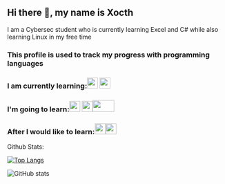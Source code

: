 ## Hi there 👋, my name is Xocth
I am a Cybersec student who is currently learning Excel and C# while also learning Linux in my free time
### This profile is used to track my progress with programming languages
### I am currently learning:<img src="https://cdn.jsdelivr.net/gh/devicons/devicon@latest/icons/python/python-original.svg" width="25" height="25" /> <img src="https://cdn.jsdelivr.net/gh/devicons/devicon@latest/icons/csharp/csharp-original.svg" width="25" height="25" />
### I'm going to learn:<img src="https://cdn.jsdelivr.net/gh/devicons/devicon@latest/icons/html5/html5-original.svg" width="25" height="25" /> <img src="https://cdn.jsdelivr.net/gh/devicons/devicon@latest/icons/css3/css3-original.svg" width="25" height="25"/><img src="https://korzh.com/assets/images/javascript.png" width="50" height="27" />        
### After I would like to learn:<img src="https://cdn.jsdelivr.net/gh/devicons/devicon@latest/icons/cplusplus/cplusplus-original.svg" width="25" height="25" /><img src="https://cdn.jsdelivr.net/gh/devicons/devicon@latest/icons/azuresqldatabase/azuresqldatabase-original.svg" width="25" height="25" />
         
Github Stats:





[![Top Langs](https://github-readme-stats.vercel.app/api/top-langs/?username=Xocth)](https://github.com/anuraghazra/github-readme-stats)

![GitHub stats](https://github-readme-stats.vercel.app/api?username=Xocth&show_icons=true)  

